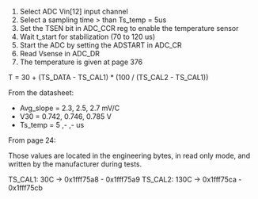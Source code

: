 1. Select ADC Vin[12] input channel
2. Select a sampling time > than Ts_temp = 5us
3. Set the TSEN bit in ADC_CCR reg to enable the temperature sensor
4. Wait t_start for stabilization (70 to 120 us)
5. Start the ADC by setting the ADSTART in ADC_CR
6. Read Vsense in ADC_DR
7. The temperature is given at page 376

T = 30 + (TS_DATA - TS_CAL1) * (100 / (TS_CAL2 - TS_CAL1))

From the datasheet:
- Avg_slope = 2.3, 2.5, 2.7  mV/C
- V30       = 0.742, 0.746, 0.785 V
- Ts_temp   = 5 ,- ,- us

From page 24:

Those values are located in the engineering bytes, in read only mode, and written by the manufacturer during tests.

TS_CAL1:  30C -> 0x1fff75a8 - 0x1fff75a9
TS_CAL2: 130C -> 0x1fff75ca - 0x1fff75cb
